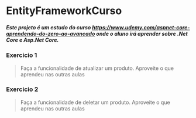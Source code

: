# EntityFrameworkCurso

##### Este projeto é um estudo do curso https://www.udemy.com/aspnet-core-aprendendo-do-zero-ao-avancado onde o aluno irá aprender sobre .Net Core e Asp.Net Core.

### Exercicio 1

> Faça a funcionalidade de atualizar um produto. Aproveite o que aprendeu nas outras aulas

### Exercicio 2

> Faça a funcionalidade de deletar um produto. Aproveite o que aprendeu nas outras aulas
